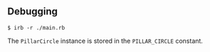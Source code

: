 ## Debugging

    $ irb -r ./main.rb

The `PillarCircle` instance is stored in the `PILLAR_CIRCLE` constant.
